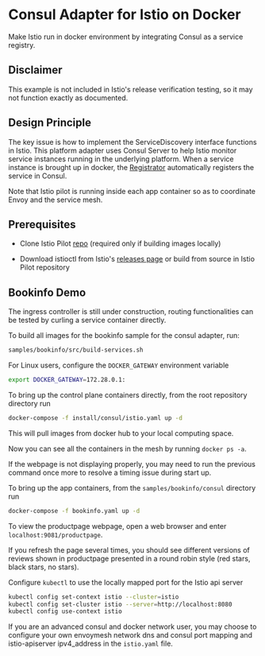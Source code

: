 # Consul Adapter for Istio on Docker

Make Istio run in docker environment by integrating Consul as a service registry.

## Disclaimer

This example is not included in Istio's release verification testing, so it may not function exactly as documented.

## Design Principle

The key issue is how to implement the ServiceDiscovery interface functions in Istio.
This platform adapter uses Consul Server to help Istio monitor service instances running in the underlying platform.
When a service instance is brought up in docker, the [Registrator](http://gliderlabs.github.io/registrator/latest/)
automatically registers the service in Consul.

Note that Istio pilot is running inside each app container so as to coordinate Envoy and the service mesh.

## Prerequisites

* Clone Istio Pilot [repo](https://github.com/istio/pilot) (required only if building images locally)

* Download istioctl from Istio's [releases page](https://github.com/istio/istio/releases) or build from
source in Istio Pilot repository

## Bookinfo Demo

The ingress controller is still under construction, routing functionalities can be tested by curling a service container directly.

To build all images for the bookinfo sample for the consul adapter, run:

```bash
samples/bookinfo/src/build-services.sh
```

For Linux users, configure the `DOCKER_GATEWAY` environment variable

```bash
export DOCKER_GATEWAY=172.28.0.1:
```

To bring up the control plane containers directly, from the root repository directory run

```bash
docker-compose -f install/consul/istio.yaml up -d
```

This will pull images from docker hub to your local computing space.

Now you can see all the containers in the mesh by running `docker ps -a`.

If the webpage is not displaying properly, you may need to run the previous command once more to resolve a timing issue during start up.

To bring up the app containers, from the `samples/bookinfo/consul` directory run

```bash
docker-compose -f bookinfo.yaml up -d
```

To view the productpage webpage, open a web browser and enter `localhost:9081/productpage`.

If you refresh the page several times, you should see different versions of reviews shown in productpage presented in a round robin style (red stars, black stars, no stars).

Configure `kubectl` to use the locally mapped port for the Istio api server

```bash
kubectl config set-context istio --cluster=istio
kubectl config set-cluster istio --server=http://localhost:8080
kubectl config use-context istio
```

If you are an advanced consul and docker network user, you may choose to configure your own envoymesh network dns and consul port mapping and istio-apiserver ipv4_address in the `istio.yaml` file.
